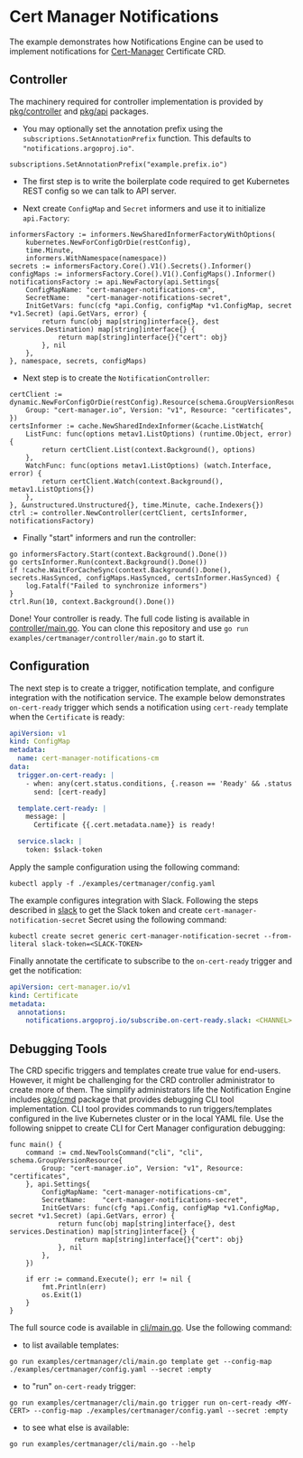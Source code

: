 # Cert Manager Notifications

The example demonstrates how Notifications Engine can be used to implement notifications for [Cert-Manager](https://cert-manager.io/) Certificate CRD.

## Controller

The machinery required for controller implementation is provided by [pkg/controller](../../pkg/controller) and [pkg/api](../../pkg/api) packages.

* You may optionally set the annotation prefix using the `subscriptions.SetAnnotationPrefix` function. This defaults to `"notifications.argoproj.io"`.

```golang
subscriptions.SetAnnotationPrefix("example.prefix.io")
```

* The first step is to write the boilerplate code required to get Kubernetes REST config so we can talk to API server.

* Next create `ConfigMap` and `Secret` informers and use it to initialize `api.Factory`:

```golang
informersFactory := informers.NewSharedInformerFactoryWithOptions(
	kubernetes.NewForConfigOrDie(restConfig),
	time.Minute,
	informers.WithNamespace(namespace))
secrets := informersFactory.Core().V1().Secrets().Informer()
configMaps := informersFactory.Core().V1().ConfigMaps().Informer()
notificationsFactory := api.NewFactory(api.Settings{
	ConfigMapName: "cert-manager-notifications-cm",
	SecretName:    "cert-manager-notifications-secret",
	InitGetVars: func(cfg *api.Config, configMap *v1.ConfigMap, secret *v1.Secret) (api.GetVars, error) {
		return func(obj map[string]interface{}, dest services.Destination) map[string]interface{} {
			return map[string]interface{}{"cert": obj}
		}, nil
	},
}, namespace, secrets, configMaps)
```

* Next step is to create the `NotificationController`:

```golang
certClient := dynamic.NewForConfigOrDie(restConfig).Resource(schema.GroupVersionResource{
	Group: "cert-manager.io", Version: "v1", Resource: "certificates",
})
certsInformer := cache.NewSharedIndexInformer(&cache.ListWatch{
	ListFunc: func(options metav1.ListOptions) (runtime.Object, error) {
		return certClient.List(context.Background(), options)
	},
	WatchFunc: func(options metav1.ListOptions) (watch.Interface, error) {
		return certClient.Watch(context.Background(), metav1.ListOptions{})
	},
}, &unstructured.Unstructured{}, time.Minute, cache.Indexers{})
ctrl := controller.NewController(certClient, certsInformer, notificationsFactory)
```

* Finally "start" informers and run the controller:


```golang
go informersFactory.Start(context.Background().Done())
go certsInformer.Run(context.Background().Done())
if !cache.WaitForCacheSync(context.Background().Done(), secrets.HasSynced, configMaps.HasSynced, certsInformer.HasSynced) {
	log.Fatalf("Failed to synchronize informers")
}
ctrl.Run(10, context.Background().Done())
```

Done! Your controller is ready. The full code listing is available in [controller/main.go](controller/main.go). You can
clone this repository and use `go run examples/certmanager/controller/main.go` to start it.

## Configuration

The next step is to create a trigger, notification template, and configure integration with the notification service.
The example below demonstrates `on-cert-ready` trigger which sends a notification using `cert-ready` template when
the `Certificate` is ready:

```yaml
apiVersion: v1
kind: ConfigMap
metadata:
  name: cert-manager-notifications-cm
data:
  trigger.on-cert-ready: |
    - when: any(cert.status.conditions, {.reason == 'Ready' && .status == 'True'})
      send: [cert-ready]

  template.cert-ready: |
    message: |
      Certificate {{.cert.metadata.name}} is ready!

  service.slack: |
    token: $slack-token
```

Apply the sample configuration using the following command:

```
kubectl apply -f ./examples/certmanager/config.yaml
```

The example configures integration with Slack. Following the steps described in [slack](../../docs/services/slack.md) to get the Slack
token and create `cert-manager-notification-secret` Secret using the following command:

```
kubectl create secret generic cert-manager-notification-secret --from-literal slack-token=<SLACK-TOKEN>
```

Finally annotate the certificate to subscribe to the `on-cert-ready` trigger and get the notification:

```yaml
apiVersion: cert-manager.io/v1
kind: Certificate
metadata:
  annotations:
    notifications.argoproj.io/subscribe.on-cert-ready.slack: <CHANNEL>
```

## Debugging Tools

The CRD specific triggers and templates create true value for end-users. However, it might be challenging for the CRD controller administrator
to create more of them. The simplify administrators life the Notification Engine includes [pkg/cmd](../../pkg/cmd) package that provides debugging CLI tool
implementation. CLI tool provides commands to run triggers/templates configured in the live Kubernetes cluster or in the local YAML file. Use the following
snippet to create CLI for Cert Manager configuration debugging:

```golang
func main() {
	command := cmd.NewToolsCommand("cli", "cli", schema.GroupVersionResource{
		Group: "cert-manager.io", Version: "v1", Resource: "certificates",
	}, api.Settings{
		ConfigMapName: "cert-manager-notifications-cm",
		SecretName:    "cert-manager-notifications-secret",
		InitGetVars: func(cfg *api.Config, configMap *v1.ConfigMap, secret *v1.Secret) (api.GetVars, error) {
			return func(obj map[string]interface{}, dest services.Destination) map[string]interface{} {
				return map[string]interface{}{"cert": obj}
			}, nil
		},
	})

	if err := command.Execute(); err != nil {
		fmt.Println(err)
		os.Exit(1)
	}
}
```

The full source code is available in [cli/main.go](./cli/main.go). Use the following command:

* to list available templates:

```
go run examples/certmanager/cli/main.go template get --config-map ./examples/certmanager/config.yaml --secret :empty
```

* to "run" `on-cert-ready` trigger:

```
go run examples/certmanager/cli/main.go trigger run on-cert-ready <MY-CERT> --config-map ./examples/certmanager/config.yaml --secret :empty
```

* to see what else is available:


```
go run examples/certmanager/cli/main.go --help
```


